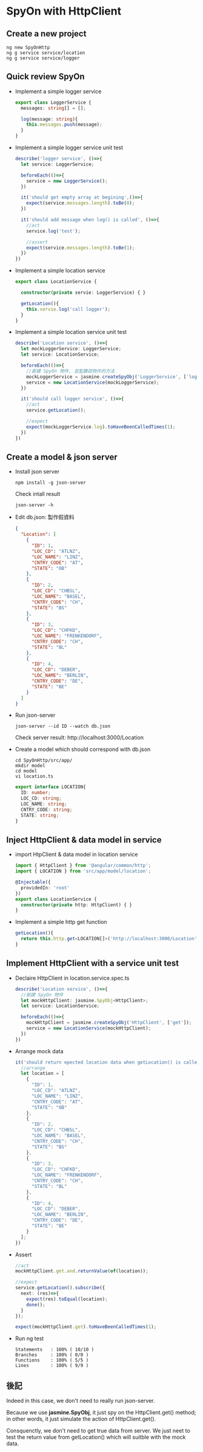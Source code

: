 # SpyOn with HttpClient

## Create a new project

```
ng new SpyOnHttp
ng g service service/location
ng g service service/logger
```

## Quick review SpyOn

- Implement a simple logger service

  ```typescript
  export class LoggerService {
    messages: string[] = [];

    log(message: string){
      this.messages.push(message);
    }
  }
  ```

- Implement a simple logger service unit test

  ```typescript
  describe('logger service', ()=>{
    let service: LoggerService;

    beforeEach(()=>{
      service = new LoggerService();
    })

    it('should get empty array at begining',()=>{
      expect(service.messages.length).toBe(0);
    })

    it('should add message when log() is called', ()=>{
      //act
      service.log('test');

      //assert
      expect(service.messages.length).toBe(1);
    })
  })
  ```

- Implement a simple location service

  ```typescript
  export class LocationService {

    constructor(private servie: LoggerService) { }

    getLocation(){
      this.servie.log('call logger');
    }
  }
  ```

- Implement a simple location service unit test

  ```typescript
  describe('Location service', ()=>{
    let mockLoggerService: LoggerService;
    let service: LocationService;

    beforeEach(()=>{
      //創建 SpyOn 物件, 並監聽該物件的方法
      mockLoggerService = jasmine.createSpyObj('LoggerService', ['log']);
      service = new LocationService(mockLoggerService);
    })

    it('should call logger service', ()=>{
      //act
      service.getLocation();

      //expect
      expect(mockLoggerService.log).toHaveBeenCalledTimes(1);
    })
  })
  ```

## Create a model & json server

- Install json server

  ```
  npm install -g json-server
  ```

  Check intall result

  ```
  json-server -h
  ```

- Edit db.json: 製作假資料

  ```json
  {
    "Location": [
      {
        "ID": 1,
        "LOC_CD": "ATLNZ",
        "LOC_NAME": "LINZ",
        "CNTRY_CODE": "AT",
        "STATE": "OB"
      },
      {
        "ID": 2,
        "LOC_CD": "CHBSL",
        "LOC_NAME": "BASEL",
        "CNTRY_CODE": "CH",
        "STATE": "BS"
      },
      {
        "ID": 3,
        "LOC_CD": "CHFKD",
        "LOC_NAME": "FRENKENDORF",
        "CNTRY_CODE": "CH",
        "STATE": "BL"
      },
      {
        "ID": 4,
        "LOC_CD": "DEBER",
        "LOC_NAME": "BERLIN",
        "CNTRY_CODE": "DE",
        "STATE": "BE"
      }
    ]
  }
  ```

- Run json-server

  ```
  json-server --id ID --watch db.json
  ```

  Check server result: http://localhost:3000/Location

- Create a model which should correspond with db.json 

  ```
  cd SpyOnHttp/src/app/
  mkdir model
  cd model
  vi location.ts
  ```

  ```typescript
  export interface LOCATION{
    ID: number;
    LOC_CD: string;
    LOC_NAME: string;
    CNTRY_CODE: string;
    STATE: string;
  }
  ```

## Inject HttpClient & data model in service

- import HtpClient & data model in location service

  ```typescript
  import { HttpClient } from '@angular/common/http';
  import { LOCATION } from 'src/app/model/location';

  @Injectable({
    providedIn: 'root'
  })
  export class LocationService {
    constructor(private http: HttpClient) { }
  }
  ```

- Implement a simple http get function

  ```typescript
  getLocation(){
    return this.http.get<LOCATION[]>('http://localhost:3000/Location');
  }
  ```

## Implement HttpClient with a service unit test

- Declaire HttpClient in location.service.spec.ts

  ```typescript
  describe('Location service', ()=>{
    //創建 SpyOn 物件
    let mockHttpClient: jasmine.SpyObj<HttpClient>;
    let service: LocationService;

    beforeEach(()=>{
      mockHttpClient = jasmine.createSpyObj('HttpClient', ['get']);
      service = new LocationService(mockHttpClient);
    })
  })
  ```

- Arrange mock data

  ```typescript
  it('should return epected location data when getLocation() is called', (done: DoneFn)=>{
    //arrange
    let location = [
      {
        "ID": 1,
        "LOC_CD": "ATLNZ",
        "LOC_NAME": "LINZ",
        "CNTRY_CODE": "AT",
        "STATE": "OB"
      },
      {
        "ID": 2,
        "LOC_CD": "CHBSL",
        "LOC_NAME": "BASEL",
        "CNTRY_CODE": "CH",
        "STATE": "BS"
      },
      {
        "ID": 3,
        "LOC_CD": "CHFKD",
        "LOC_NAME": "FRENKENDORF",
        "CNTRY_CODE": "CH",
        "STATE": "BL"
      },
      {
        "ID": 4,
        "LOC_CD": "DEBER",
        "LOC_NAME": "BERLIN",
        "CNTRY_CODE": "DE",
        "STATE": "BE"
      }
    ];
  })
  ```

- Assert

  ```typescript
  //act
  mockHttpClient.get.and.returnValue(of(location));

  //expect
  service.getLocation().subscribe({
    next: (res)=>{
      expect(res).toEqual(location);
      done();
    }
  });

  expect(mockHttpClient.get).toHaveBeenCalledTimes(1);
  ```

- Run ng test

  ```
  Statements   : 100% ( 10/10 )
  Branches     : 100% ( 0/0 )
  Functions    : 100% ( 5/5 )
  Lines        : 100% ( 9/9 )
  ```

## 後記

Indeed in this case, we don't need to really run json-server.<p>
Because we use **jasmine.SpyObj<HttpClient>**, it just spy on the HttpClient.get() method; in other words, it just simulate the action of HttpClient.get().<p>
Consquenctly, we don't need to get true data from server. We just neet to test the return value from getLocation() which will suitble with the mock data. 
